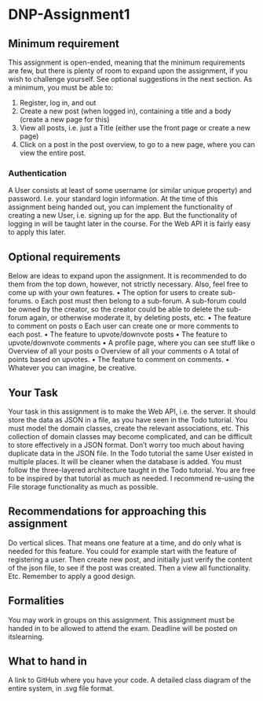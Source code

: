# DNP-Assignment1

## Minimum requirement
This assignment is open-ended, meaning that the minimum requirements are few, but there is plenty of
room to expand upon the assignment, if you wish to challenge yourself. See optional suggestions in the
next section.
As a minimum, you must be able to:
1. Register, log in, and out
2. Create a new post (when logged in), containing a title and a body (create a new page for this)
3. View all posts, i.e. just a Title (either use the front page or create a new page)
4. Click on a post in the post overview, to go to a new page, where you can view the entire post.

### Authentication
A User consists at least of some username (or similar unique property) and password. I.e. your standard
login information.
At the time of this assignment being handed out, you can implement the functionality of creating a new
User, i.e. signing up for the app. But the functionality of logging in will be taught later in the course. For the
Web API it is fairly easy to apply this later.

## Optional requirements
Below are ideas to expand upon the assignment. It is recommended to do them from the top down,
however, not strictly necessary. Also, feel free to come up with your own features.
• The option for users to create sub-forums.
o Each post must then belong to a sub-forum. A sub-forum could be owned by the creator, so
the creator could be able to delete the sub-forum again, or otherwise moderate it, by
deleting posts, etc.
• The feature to comment on posts
o Each user can create one or more comments to each post.
• The feature to upvote/downvote posts
• The feature to upvote/downvote comments
• A profile page, where you can see stuff like
o Overview of all your posts
o Overview of all your comments
o A total of points based on upvotes.
• The feature to comment on comments.
• Whatever you can imagine, be creative.

## Your Task
Your task in this assignment is to make the Web API, i.e. the server. It should store the data as JSON in a
file, as you have seen in the Todo tutorial.
You must model the domain classes, create the relevant associations, etc. This collection of domain classes
may become complicated, and can be difficult to store effectively in a JSON format. Don’t worry too much
about having duplicate data in the JSON file. In the Todo tutorial the same User existed in multiple places. It
will be cleaner when the database is added.
You must follow the three-layered architecture taught in the Todo tutorial. You are free to be inspired by
that tutorial as much as needed. I recommend re-using the File storage functionality as much as possible.

## Recommendations for approaching this assignment
Do vertical slices. That means one feature at a time, and do only what is needed for this feature.
You could for example start with the feature of registering a user.
Then create new post, and initially just verify the content of the json file, to see if the post was created.
Then a view all functionality.
Etc.
Remember to apply a good design.

## Formalities
You may work in groups on this assignment.
This assignment must be handed in to be allowed to attend the exam.
Deadline will be posted on itslearning.

## What to hand in
A link to GitHub where you have your code.
A detailed class diagram of the entire system, in .svg file format.
